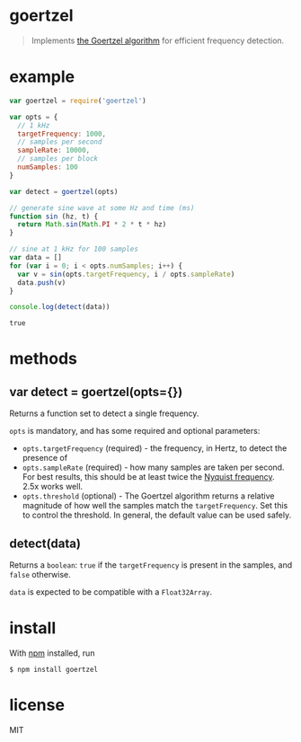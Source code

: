 # goertzel

> Implements [the Goertzel
algorithm](https://en.wikipedia.org/wiki/Goertzel_algorithm) for efficient
frequency detection.

# example

```js
var goertzel = require('goertzel')

var opts = {
  // 1 kHz
  targetFrequency: 1000,
  // samples per second
  sampleRate: 10000,
  // samples per block
  numSamples: 100
}

var detect = goertzel(opts)

// generate sine wave at some Hz and time (ms)
function sin (hz, t) {
  return Math.sin(Math.PI * 2 * t * hz)
}

// sine at 1 kHz for 100 samples
var data = []
for (var i = 0; i < opts.numSamples; i++) {
  var v = sin(opts.targetFrequency, i / opts.sampleRate)
  data.push(v)
}

console.log(detect(data))
```

```
true
```

# methods

## var detect = goertzel(opts={})

Returns a function set to detect a single frequency.

`opts` is mandatory, and has some required and optional parameters:

- `opts.targetFrequency` (required) - the frequency, in Hertz, to detect the
  presence of
- `opts.sampleRate` (required) - how many samples are taken per second. For best
  results, this should be at least twice the [Nyquist
  frequency](https://en.wikipedia.org/wiki/Nyquist_frequency). 2.5x works well.
- `opts.threshold` (optional) - The Goertzel algorithm returns a relative
  magnitude of how well the samples match the `targetFrequency`. Set this to
  control the threshold. In general, the default value can be used safely.

## detect(data)

Returns a `boolean`: `true` if the `targetFrequency` is present in the samples,
and `false` otherwise.

`data` is expected to be compatible with a `Float32Array`.

# install

With [npm](https://npmjs.org/) installed, run

```
$ npm install goertzel
```

# license

MIT
